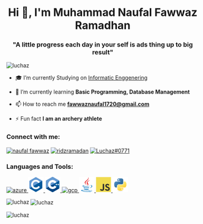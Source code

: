 <h1 align="center">Hi 👋, I'm Muhammad Naufal Fawwaz Ramadhan</h1>
<h3 align="center">"A little progress each day in your self is ads thing up to big result"</h3>

<p align="left"> <img src="https://komarev.com/ghpvc/?username=luchaz&label=Profile%20views&color=0e75b6&style=flat" alt="luchaz" /> </p>

- 🎓 I’m currently Studying on [Informatic Enggenering](https://www.its.ac.id/informatika/)

- 🌱 I’m currently learning **Basic Programming, Database Management**

- 📫 How to reach me **fawwaznaufal1720@gmail.com**

- ⚡ Fun fact **I am an archery athlete**

<h3 align="left">Connect with me:</h3>
<p align="left">
<a href="https://linkedin.com/in/naufal fawwaz" target="blank"><img align="center" src="https://raw.githubusercontent.com/rahuldkjain/github-profile-readme-generator/master/src/images/icons/Social/linked-in-alt.svg" alt="naufal fawwaz" height="30" width="40" /></a>
<a href="https://instagram.com/ridzramadan" target="blank"><img align="center" src="https://raw.githubusercontent.com/rahuldkjain/github-profile-readme-generator/master/src/images/icons/Social/instagram.svg" alt="ridzramadan" height="30" width="40" /></a>
<a href="https://discord.gg/Luchaz#0771" target="blank"><img align="center" src="https://raw.githubusercontent.com/rahuldkjain/github-profile-readme-generator/master/src/images/icons/Social/discord.svg" alt="Luchaz#0771" height="30" width="40" /></a>
</p>

<h3 align="left">Languages and Tools:</h3>
<p align="left"> <a href="https://azure.microsoft.com/en-in/" target="_blank" rel="noreferrer"> <img src="https://www.vectorlogo.zone/logos/microsoft_azure/microsoft_azure-icon.svg" alt="azure" width="40" height="40"/> </a> <a href="https://www.cprogramming.com/" target="_blank" rel="noreferrer"> <img src="https://raw.githubusercontent.com/devicons/devicon/master/icons/c/c-original.svg" alt="c" width="40" height="40"/> </a> <a href="https://www.w3schools.com/cpp/" target="_blank" rel="noreferrer"> <img src="https://raw.githubusercontent.com/devicons/devicon/master/icons/cplusplus/cplusplus-original.svg" alt="cplusplus" width="40" height="40"/> </a> <a href="https://cloud.google.com" target="_blank" rel="noreferrer"> <img src="https://www.vectorlogo.zone/logos/google_cloud/google_cloud-icon.svg" alt="gcp" width="40" height="40"/> </a> <a href="https://www.java.com" target="_blank" rel="noreferrer"> <img src="https://raw.githubusercontent.com/devicons/devicon/master/icons/java/java-original.svg" alt="java" width="40" height="40"/> </a> <a href="https://developer.mozilla.org/en-US/docs/Web/JavaScript" target="_blank" rel="noreferrer"> <img src="https://raw.githubusercontent.com/devicons/devicon/master/icons/javascript/javascript-original.svg" alt="javascript" width="40" height="40"/> </a> <a href="https://www.python.org" target="_blank" rel="noreferrer"> <img src="https://raw.githubusercontent.com/devicons/devicon/master/icons/python/python-original.svg" alt="python" width="40" height="40"/> </a> </p>

<p><img align="left" src="https://github-readme-stats.vercel.app/api/top-langs?username=luchaz&show_icons=true&locale=en&layout=compact" alt="luchaz" /></p>

<p>&nbsp;<img align="center" src="https://github-readme-stats.vercel.app/api?username=luchaz&show_icons=true&locale=en" alt="luchaz" /></p>

<p><img align="center" src="https://github-readme-streak-stats.herokuapp.com/?user=luchaz&" alt="luchaz" /></p>
